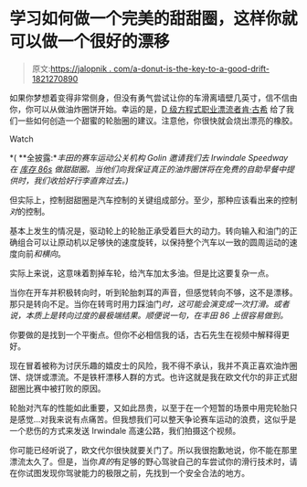 # 学习如何做一个完美的甜甜圈，这样你就可以做一个很好的漂移

> 原文:[https://jalopnik . com/a-donut-is-the-key-to-a-good-drift-1821270890](https://jalopnik.com/a-donut-is-actually-the-key-to-a-good-drift-1821270890)

如果你梦想着变得非常侧身，但没有勇气尝试让你的车滑离墙壁几英寸，信不信由你，你可以从做油炸圈饼开始。幸运的是，[D 级方程式职业漂流者肯·古希](https://jalopnik.com/tag/ken-gushi#_ga=2.250311046.1431176927.1512283297-773510454.1489696011) 给了我们一些如何创造一个甜蜜的轮胎圈的建议。注意他，你很快就会烧出漂亮的橡胶。

Watch

*( **全披露:**丰田的赛车运动公关机构 Golin 邀请我们去 Irwindale Speedway 在* [*库存 86s*](https://jalopnik.com/2017-toyota-86-the-jalopnik-review-1793434060) *做甜甜圈。当他们向我保证真正的油炸圈饼将在免费的自助早餐中提供时，我们收拾好行李直奔过去。)*

但实际上，控制甜甜圈是汽车控制的关键组成部分。至少，那种应该看出来的控制*对*的控制。

基本上发生的情况是，驱动轮上的轮胎正承受着巨大的动力。转向输入和油门的正确组合可以让原动机以足够快的速度旋转，以保持整个汽车以一致的圆周运动的速度向前*和横向*。

实际上来说，这意味着割掉车轮，给汽车加太多油。但是比这要复杂一点。

当你在开车并积极转向时，听到轮胎刺耳的声音，但感觉转向不够，这不是漂移。那只是转向不足。当你在转弯时用力踩油门*时，这可能会演变成一次打滑。或者说，本质上是转向过度的最极端结果。顺便说一句，在丰田 86 上很容易做到。*

你要做的是找到一个平衡点。但你不必相信我的话，古石先生在视频中解释得更好。

现在冒着被称为讨厌乐趣的嬉皮士的风险，我不得不承认，我并不真正喜欢油炸圈饼、烧饼或漂流。不是铁杆漂移人群的方式。也许这就是我在欧文代尔的非正式甜甜圈比赛中被打败的原因。

轮胎对汽车的性能如此重要，又如此昂贵，以至于在一个短暂的场景中用完轮胎只是感觉...对我来说有点痛苦。但我想我们可以整天争论赛车运动的浪费，这似乎是一个悲伤的方式来发送 Irwindale 高速公路，我们拍摄这个视频。

你可能已经听说了，欧文代尔很快就要关门了。所以我很抱歉地说，你不能在那里漂流太久了。但是，当你*真的*有足够的野心驾驶自己的车尝试你的滑行技术时，请在你试图发现你驾驶能力的极限之前，先找到一个安全合法的地方。